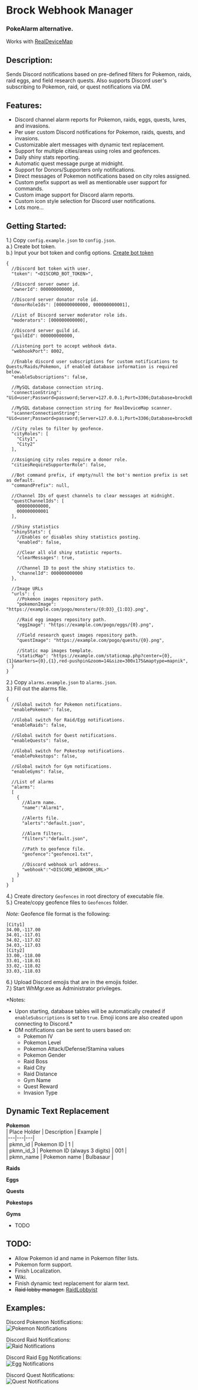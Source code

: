 # Brock Webhook Manager

### PokeAlarm alternative.  
Works with [RealDeviceMap](https://github.com/123FLO321/RealDeviceMap)  


## Description:  
Sends Discord notifications based on pre-defined filters for Pokemon, raids, raid eggs, and field research quests. Also supports Discord user's subscribing to Pokemon, raid, or quest notifications via DM.


## Features:  
- Discord channel alarm reports for Pokemon, raids, eggs, quests, lures, and invasions.  
- Per user custom Discord notifications for Pokemon, raids, quests, and invasions.  
- Customizable alert messages with dynamic text replacement.  
- Support for multiple cities/areas using roles and geofences.  
- Daily shiny stats reporting.  
- Automatic quest message purge at midnight.  
- Support for Donors/Supporters only notifications.  
- Direct messages of Pokemon notifications based on city roles assigned.  
- Custom prefix support as well as mentionable user support for commands.  
- Custom image support for Discord alarm reports.  
- Custom icon style selection for Discord user notifications.  
- Lots more...  

## Getting Started:  

1.) Copy `config.example.json` to `config.json`.  
  a.) Create bot token.  
  b.) Input your bot token and config options. [Create bot token](https://github.com/reactiflux/discord-irc/wiki/Creating-a-discord-bot-&-getting-a-token)  
```
{
  //Discord bot token with user.
  "token": "<DISCORD_BOT_TOKEN>",
  
  //Discord server owner id.
  "ownerId": 000000000000,
  
  //Discord server donator role id.
  "donorRoleIds": [000000000000, 000000000001],
  
  //List of Discord server moderator role ids.
  "moderators": [000000000000],
  
  //Discord server guild id.
  "guildId": 000000000000,
  
  //Listening port to accept webhook data.
  "webhookPort": 8002,
  
  //Enable discord user subscriptions for custom notifications to Quests/Raids/Pokemon, if enabled database information is required below.
  "enableSubscriptions": false,
  
  //MySQL database connection string.
  "connectionString": "Uid=user;Password=password;Server=127.0.0.1;Port=3306;Database=brockdb",
  
  //MySQL database connection string for RealDeviceMap scanner.
  "scannerConnectionString": "Uid=user;Password=password;Server=127.0.0.1;Port=3306;Database=brockdb",
  
  //City roles to filter by geofence.
  "cityRoles": [
    "City1",
    "City2"
  ],
  
  //Assigning city roles require a donor role.
  "citiesRequireSupporterRole": false,
  
  //Bot command prefix, if empty/null the bot's mention prefix is set as default.
  "commandPrefix": null,
  
  //Channel IDs of quest channels to clear messages at midnight.
  "questChannelIds": [
    000000000000,
	000000000001
  ],
  
  //Shiny statistics
  "shinyStats": {
    //Enables or disables shiny statistics posting.
    "enabled": false,
	
	//Clear all old shiny statistic reports.
    "clearMessages": true,
	
	//Channel ID to post the shiny statistics to.
    "channelId": 000000000000
  },
  
  //Image URLs
  "urls": {
    //Pokemon images repository path.
    "pokemonImage": "https://example.com/pogo/monsters/{0:D3}_{1:D3}.png",
	
	//Raid egg images repository path.
	"eggImage": "https://example.com/pogo/eggs/{0}.png",
	
	//Field research quest images repository path.
	"questImage": "https://example.com/pogo/quests/{0}.png",
	
	//Static map images template.
	"staticMap": "https://example.com/staticmap.php?center={0},{1}&markers={0},{1},red-pushpin&zoom=14&size=300x175&maptype=mapnik",
  }
}
```
2.) Copy `alarms.example.json` to `alarms.json`.  
3.) Fill out the alarms file.  
```
{
  //Global switch for Pokemon notifications.
  "enablePokemon": false,
  
  //Global switch for Raid/Egg notifications.
  "enableRaids": false,
  
  //Global switch for Quest notifications.
  "enableQuests": false,
  
  //Global switch for Pokestop notifications.
  "enablePokestops": false,
  
  //Global switch for Gym notifications.
  "enableGyms": false,
  
  //List of alarms
  "alarms": 
  [
    {
      //Alarm name.
      "name":"Alarm1",
	  
      //Alerts file.
      "alerts":"default.json",
	  
      //Alarm filters.
      "filters":"default.json",
	  
      //Path to geofence file.
      "geofence":"geofence1.txt",
      
      //Discord webhook url address.
      "webhook":"<DISCORD_WEBHOOK_URL>"
    }
  ]
}
```
4.) Create directory `Geofences` in root directory of executable file.  
5.) Create/copy geofence files to `Geofences` folder.  

*Note:* Geofence file format is the following:  
```
[City1]
34.00,-117.00
34.01,-117.01
34.02,-117.02
34.03,-117.03
[City2]
33.00,-118.00
33.01,-118.01
33.02,-118.02
33.03,-118.03
```
6.)
Upload Discord emojis that are in the emojis folder.  
7.) Start WhMgr.exe as Administrator privileges.  

*Notes:  
- Upon starting, database tables will be automatically created if `enableSubscriptions` is set to `true`. Emoji icons are also created upon connecting to Discord.*  
- DM notifications can be sent to users based on:
    - Pokemon IV
    - Pokemon Level
    - Pokemon Attack/Defense/Stamina values
    - Pokemon Gender
    - Raid Boss
    - Raid City
    - Raid Distance
    - Gym Name
    - Quest Reward
    - Invasion Type  
	
## Dynamic Text Replacement  
**Pokemon**  
| Place Holder | Description | Example |  
|---|---|---|  
| pkmn_id | Pokemon ID | 1 |  
| pkmn_id_3 | Pokemon ID (always 3 digits) | 001 |  
| pkmn_name | Pokemon name | Bulbasaur |  

**Raids**  

**Eggs**  

**Quests**  

**Pokestops**  

**Gyms**  
- TODO


## TODO:  
- Allow Pokemon id and name in Pokemon filter lists. 
- Pokemon form support.  
- Finish Localization.  
- Wiki.  
- Finish dynamic text replacement for alarm text.  
- ~~Raid lobby manager.~~ [RaidLobbyist](https://github.com/versx/RaidLobbyist)


## Examples:
Discord Pokemon Notifications:  
![Pokemon Notifications](images/pkmn.png "Pokemon Notifications")  

Discord Raid Notifications:  
![Raid Notifications](images/raid.png "Raid Notifications")  

Discord Raid Egg Notifications:  
![Egg Notifications](images/egg.png "Egg Notifications")  

Discord Quest Notifications:  
![Quest Notifications](images/quests.png "Quest Notifications")  